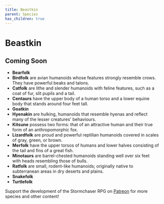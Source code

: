 ```yaml
---
title: Beastkin
parent: Species
has_children: true
---
```


# Beastkin

## Coming Soon
* **Bearfolk**
* **Birdfolk** are avian humanoids whose features strongly resemble crows. They have powerful beaks and talons.
* **Catfolk** are lithe and slender humanoids with feline features, such as a coat of fur, slit pupils and a tail. 
* **Centaurs** have the upper body of a human torso and a lower equine body that stands around four feet tall.
* **Goatkin** 
* **Hyenakin** are hulking, humanoids that resemble hyenas and reflect many of the lesser creatures' behaviours.
* **Kitsune** possess two forms: that of an attractive human and their true form of an anthropomorphic fox.
* **Lizardfolk** are proud and powerful reptilian humanoids covered in scales of gray, green, or brown.
* **Merfolk** have the upper torsos of humans and lower halves consisting of the tail and fins of a great fish.
* **Minotaurs** are barrel-chested humanoids standing well over six feet with heads resembling those of bulls.
* **Ratfolk** are small, rodent-like humanoids; originally native to subterranean areas in dry deserts and plains.
* **Snakefolk**
* **Turtlefolk**

Support the development of the Stormchaser RPG on [Patreon](https://www.patreon.com/stormchaserroleplaying) for more species and other content!
